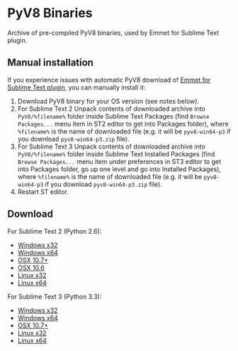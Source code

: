 PyV8 Binaries
=============

Archive of pre-compiled PyV8 binaries, used by Emmet for Sublime Text plugin.

## Manual installation

If you experience issues with automatic PyV8 download of [Emmet for Sublime Text plugin](https://github.com/sergeche/emmet-sublime), you can manually install it:

1. Download PyV8 binary for your OS version (see notes below).
2. For Sublime Text 2 Unpack contents of downloaded archive into `PyV8/%filename%` folder inside Sublime Text Packages (find `Browse Packages...` menu item in ST2 editor to get into Packages folder), where `%filename%` is the name of downloaded file (e.g. it will be `pyv8-win64-p3` if you download `pyv8-win64-p3.zip` file).
3. For Sublime Text 3 Unpack contents of downloaded archive into `PyV8/%filename%` folder inside Sublime Text Installed Packages (find `Browse Packages...` menu item under preferences in ST3 editor to get into Packages folder, go up one level and go into Installed Packages), where `%filename%` is the name of downloaded file (e.g. it will be `pyv8-win64-p3` if you download `pyv8-win64-p3.zip` file).
4. Restart ST editor.

## Download

For Sublime Text 2 (Python 2.6):

* [Windows x32](https://github.com/emmetio/pyv8-binaries/raw/master/pyv8-win32.zip)
* [Windows x64](https://github.com/emmetio/pyv8-binaries/raw/master/pyv8-win64.zip)
* [OSX 10.7+](https://github.com/emmetio/pyv8-binaries/raw/master/pyv8-osx.zip)
* [OSX 10.6](https://github.com/emmetio/pyv8-binaries/raw/master/pyv8-mac106.zip)
* [Linux x32](https://github.com/emmetio/pyv8-binaries/raw/master/pyv8-linux32.zip)
* [Linux x64](https://github.com/emmetio/pyv8-binaries/raw/master/pyv8-linux64.zip)

For Sublime Text 3 (Python 3.3):

* [Windows x32](https://github.com/emmetio/pyv8-binaries/raw/master/pyv8-win32-p3.zip)
* [Windows x64](https://github.com/emmetio/pyv8-binaries/raw/master/pyv8-win64-p3.zip)
* [OSX 10.7+](https://github.com/emmetio/pyv8-binaries/raw/master/pyv8-osx-p3.zip)
* [Linux x32](https://github.com/emmetio/pyv8-binaries/raw/master/pyv8-linux32-p3.zip)
* [Linux x64](https://github.com/emmetio/pyv8-binaries/raw/master/pyv8-linux64-p3.zip)
